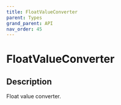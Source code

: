 ```yaml
---
title: FloatValueConverter
parent: Types
grand_parent: API
nav_order: 45
---
```


# FloatValueConverter

## Description

Float value converter.
